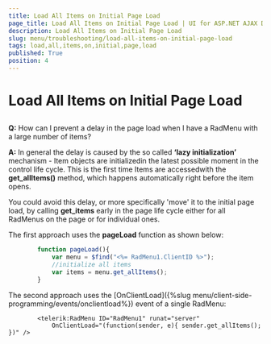 ```yaml
---
title: Load All Items on Initial Page Load
page_title: Load All Items on Initial Page Load | UI for ASP.NET AJAX Documentation
description: Load All Items on Initial Page Load
slug: menu/troubleshooting/load-all-items-on-initial-page-load
tags: load,all,items,on,initial,page,load
published: True
position: 4
---
```


# Load All Items on Initial Page Load



## 

__Q:__ How can I prevent a delay in the page load when I have a RadMenu with a large number of items?

__A:__ In general the delay is caused by the so called __‘lazy initialization’__ mechanism - Item objects are initializedin the latest possible moment in the control life cycle. This is the first time Items are accessedwith the __get_allItems()__ method, which happens automatically right before the item opens.

You could avoid this delay, or more specifically 'move' it to the initial page load, by calling __get_items__ early in the page life cycle either for all RadMenus on the page or for individual ones.

The first approach uses the __pageLoad__ function as shown below:

````JavaScript
	    function pageLoad(){ 
	        var menu = $find("<%= RadMenu1.ClientID %>");
	        //initialize all items
	        var items = menu.get_allItems();
	    }	
````





The second approach uses the [OnClientLoad]({%slug menu/client-side-programming/events/onclientload%}) event of a single RadMenu:

````ASPNET
	    <telerik:RadMenu ID="RadMenu1" runat="server" 
	        OnClientLoad="(function(sender, e){ sender.get_allItems(); })" />
````



